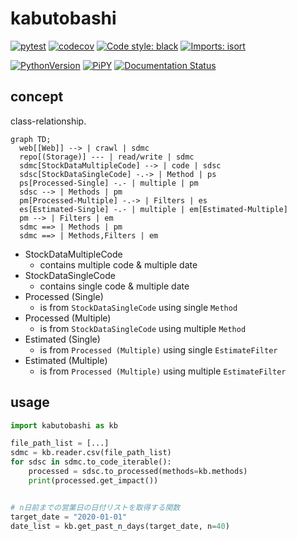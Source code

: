 # kabutobashi

[![pytest](https://github.com/gsy0911/kabutobashi/workflows/pytest/badge.svg)](https://github.com/gsy0911/kabutobashi/actions?query=workflow%3Apytest)
[![codecov](https://codecov.io/gh/gsy0911/kabutobashi/branch/master/graph/badge.svg)](https://codecov.io/gh/gsy0911/kabutobashi)
[![Code style: black](https://img.shields.io/badge/code%20style-black-000000.svg)](https://github.com/psf/black)
[![Imports: isort](https://img.shields.io/badge/%20imports-isort-%231674b1?style=flat&labelColor=ef8336)](https://pycqa.github.io/isort/)

[![PythonVersion](https://img.shields.io/pypi/pyversions/kabutobashi.svg)](https://pypi.org/project/kabutobashi/)
[![PiPY](https://img.shields.io/pypi/v/kabutobashi.svg)](https://pypi.org/project/kabutobashi/)
[![Documentation Status](https://readthedocs.org/projects/kabutobashi/badge/?version=latest)](https://kabutobashi.readthedocs.io/en/latest/?badge=latest)

## concept

class-relationship.

```mermaid
graph TD;
  web[[Web]] --> | crawl | sdmc
  repo[(Storage)] --- | read/write | sdmc
  sdmc[StockDataMultipleCode] --> | code | sdsc
  sdsc[StockDataSingleCode] -.-> | Method | ps
  ps[Processed-Single] -.- | multiple | pm
  sdsc --> | Methods | pm
  pm[Processed-Multiple] -.-> | Filters | es
  es[Estimated-Single] -.- | multiple | em[Estimated-Multiple]
  pm --> | Filters | em
  sdmc ==> | Methods | pm
  sdmc ==> | Methods,Filters | em
```

- StockDataMultipleCode 
  - contains multiple code & multiple date
- StockDataSingleCode
  - contains single code & multiple date
- Processed (Single)
  - is from `StockDataSingleCode` using single `Method`
- Processed (Multiple)
  - is from `StockDataSingleCode` using multiple `Method`
- Estimated (Single)
  - is from `Processed (Multiple)` using single `EstimateFilter`
- Estimated (Multiple)
  - is from `Processed (Multiple)` using multiple `EstimateFilter`

## usage

```python
import kabutobashi as kb

file_path_list = [...]
sdmc = kb.reader.csv(file_path_list)
for sdsc in sdmc.to_code_iterable():
    processed = sdsc.to_processed(methods=kb.methods)
    print(processed.get_impact())


# n日前までの営業日の日付リストを取得する関数
target_date = "2020-01-01"
date_list = kb.get_past_n_days(target_date, n=40)

```
